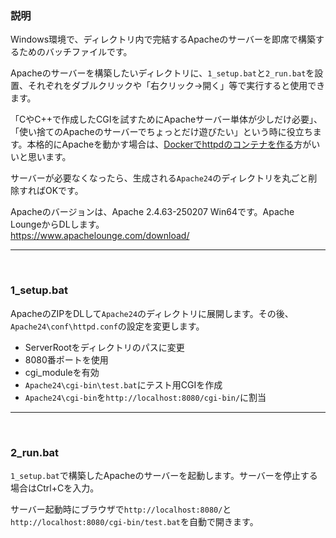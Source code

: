 ### 説明
Windows環境で、ディレクトリ内で完結するApacheのサーバーを即席で構築するためのバッチファイルです。   
  
Apacheのサーバーを構築したいディレクトリに、`1_setup.bat`と`2_run.bat`を設置、それぞれをダブルクリックや「右クリック→開く」等で実行すると使用できます。
  
「CやC++で作成したCGIを試すためにApacheサーバー単体が少しだけ必要」、「使い捨てのApacheのサーバーでちょっとだけ遊びたい」という時に役立ちます。本格的にApacheを動かす場合は、[Dockerでhttpdのコンテナを作る](https://www.docker.com/ja-jp/blog/how-to-use-the-apache-httpd-docker-official-image/)方がいいと思います。    
  
サーバーが必要なくなったら、生成される`Apache24`のディレクトリを丸ごと削除すればOKです。  
  
Apacheのバージョンは、Apache 2.4.63-250207 Win64です。Apache LoungeからDLします。  
https://www.apachelounge.com/download/  
***  
  
<br>  
  
### 1_setup.bat
ApacheのZIPをDLして`Apache24`のディレクトリに展開します。その後、`Apache24\conf\httpd.conf`の設定を変更します。
- ServerRootをディレクトリのパスに変更  
- 8080番ポートを使用  
- cgi_moduleを有効  
- `Apache24\cgi-bin\test.bat`にテスト用CGIを作成  
- `Apache24\cgi-bin`を`http://localhost:8080/cgi-bin/`に割当  
***  
  
<br>  
  
### 2_run.bat
`1_setup.bat`で構築したApacheのサーバーを起動します。サーバーを停止する場合はCtrl+Cを入力。  

サーバー起動時にブラウザで`http://localhost:8080/`と`http://localhost:8080/cgi-bin/test.bat`を自動で開きます。  
  
<br>  
  